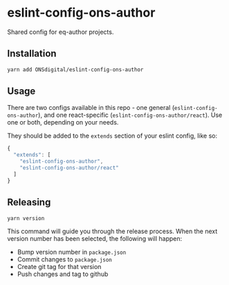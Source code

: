 # eslint-config-ons-author

Shared config for eq-author projects.

## Installation

```bash
yarn add ONSdigital/eslint-config-ons-author
```

## Usage

There are two configs available in this repo - one general (`eslint-config-ons-author`), and one react-specific (`eslint-config-ons-author/react`). Use one or both, depending on your needs.

They should be added to the `extends` section of your eslint config, like so:

```js
{
  "extends": [
    "eslint-config-ons-author",
    "eslint-config-ons-author/react"
  ]
}
```

## Releasing

```bash
yarn version
```

This command will guide you through the release process. When the next version number has been selected, the following will happen:

* Bump version number in `package.json`
* Commit changes to `package.json`
* Create git tag for that version
* Push changes and tag to github